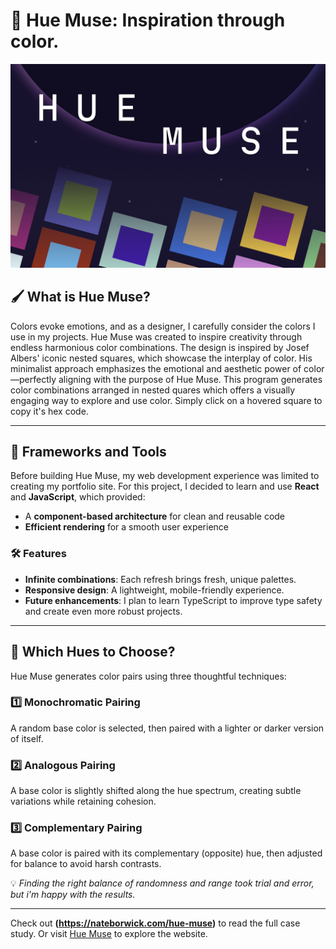 # 🌈 Hue Muse: Inspiration through color.

![Hue-Muse-Cover](https://github.com/Nate-13/PortfolioWebsite/blob/main/hue-muse/media/Hue-Muse-Cover.png)

## 🖌️ What is Hue Muse?

Colors evoke emotions, and as a designer, I carefully consider the colors I use in my projects. Hue Muse was created to inspire creativity through endless harmonious color combinations. The design is inspired by Josef Albers' iconic nested squares, which showcase the interplay of color. His minimalist approach emphasizes the emotional and aesthetic power of color—perfectly aligning with the purpose of Hue Muse.
This program generates color combinations arranged in nested quares which offers a visually engaging way to explore and use color. Simply click on a hovered square to copy it's hex code.

---

## 🚀 Frameworks and Tools

Before building Hue Muse, my web development experience was limited to creating my portfolio site. For this project, I decided to learn and use **React** and **JavaScript**, which provided:

- A **component-based architecture** for clean and reusable code
- **Efficient rendering** for a smooth user experience

### 🛠️ Features

- **Infinite combinations**: Each refresh brings fresh, unique palettes.
- **Responsive design**: A lightweight, mobile-friendly experience.
- **Future enhancements**: I plan to learn TypeScript to improve type safety and create even more robust projects.

---

## 🎨 Which Hues to Choose?

Hue Muse generates color pairs using three thoughtful techniques:

### 1️⃣ **Monochromatic Pairing**

A random base color is selected, then paired with a lighter or darker version of itself.

### 2️⃣ **Analogous Pairing**

A base color is slightly shifted along the hue spectrum, creating subtle variations while retaining cohesion.

### 3️⃣ **Complementary Pairing**

A base color is paired with its complementary (opposite) hue, then adjusted for balance to avoid harsh contrasts.

💡 _Finding the right balance of randomness and range took trial and error, but i'm happy with the results._

---

Check out **(https://nateborwick.com/hue-muse)** to read the full case study.
Or visit [Hue Muse](https://nate-13.github.io/HueMuse/) to explore the website.
